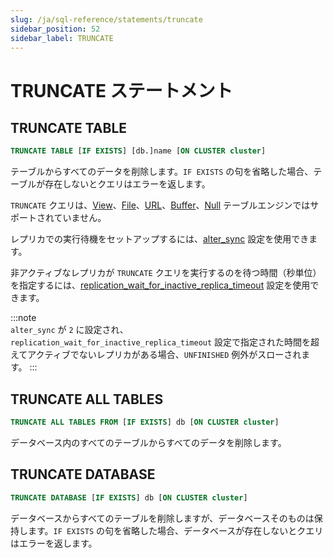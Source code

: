 ```yaml
---
slug: /ja/sql-reference/statements/truncate
sidebar_position: 52
sidebar_label: TRUNCATE
---
```


# TRUNCATE ステートメント

## TRUNCATE TABLE
``` sql
TRUNCATE TABLE [IF EXISTS] [db.]name [ON CLUSTER cluster]
```

テーブルからすべてのデータを削除します。`IF EXISTS` の句を省略した場合、テーブルが存在しないとクエリはエラーを返します。

`TRUNCATE` クエリは、[View](../../engines/table-engines/special/view.md)、[File](../../engines/table-engines/special/file.md)、[URL](../../engines/table-engines/special/url.md)、[Buffer](../../engines/table-engines/special/buffer.md)、[Null](../../engines/table-engines/special/null.md) テーブルエンジンではサポートされていません。

レプリカでの実行待機をセットアップするには、[alter_sync](../../operations/settings/settings.md#alter-sync) 設定を使用できます。

非アクティブなレプリカが `TRUNCATE` クエリを実行するのを待つ時間（秒単位）を指定するには、[replication_wait_for_inactive_replica_timeout](../../operations/settings/settings.md#replication-wait-for-inactive-replica-timeout) 設定を使用できます。

:::note    
`alter_sync` が `2` に設定され、`replication_wait_for_inactive_replica_timeout` 設定で指定された時間を超えてアクティブでないレプリカがある場合、`UNFINISHED` 例外がスローされます。
:::

## TRUNCATE ALL TABLES
``` sql
TRUNCATE ALL TABLES FROM [IF EXISTS] db [ON CLUSTER cluster]
```

データベース内のすべてのテーブルからすべてのデータを削除します。

## TRUNCATE DATABASE
``` sql
TRUNCATE DATABASE [IF EXISTS] db [ON CLUSTER cluster]
```

データベースからすべてのテーブルを削除しますが、データベースそのものは保持します。`IF EXISTS` の句を省略した場合、データベースが存在しないとクエリはエラーを返します。
